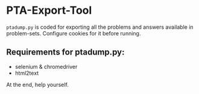 # PTA-Export-Tool

`ptadump.py` is coded for exporting all the problems and answers available in problem-sets. Configure cookies for it before running.

## Requirements for ptadump.py:
* selenium & chromedriver
* html2text


At the end, help yourself.

